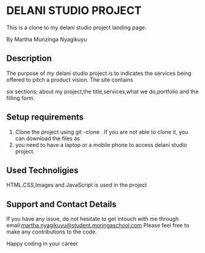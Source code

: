 # DELANI STUDIO PROJECT

This is a clone to my delani studio project landing page.

By Martha Munzinga Nyagikuyu

## Description

The purpose of my delani studio project is to indicates the services being offered to pitch a product vision. The site contains 

six sections; about my project,the title,services,what we do,portfolio and the filling form.

## Setup requirements
<ol>
<li>Clone the project using git -clone . If you are not able to clone it, you can download the files as
<li>you need to have a laptop or a mobile phone to access delani studio project.</li>
</ol>

## Used Technoligies

HTML.CSS,Images and JavaScript is used in the project

## Support and Contact Details

If you have any issue, do not hesitate to get intouch with me through 
email:martha.nyagikuyu@student.moringaschool.com 
Please feel free to make any contributions to the code.

Happy coding in your career